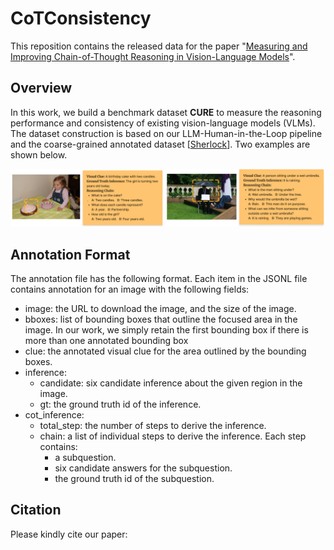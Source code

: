 # CoTConsistency

This reposition contains the released data for the paper "[Measuring and Improving Chain-of-Thought Reasoning in Vision-Language Models]()".


## Overview
In this work, we build a benchmark dataset **CURE** to measure the reasoning performance and consistency of existing vision-language models (VLMs). The dataset construction is based on our LLM-Human-in-the-Loop pipeline and the coarse-grained annotated dataset [[Sherlock](https://github.com/allenai/sherlock)]. Two examples are shown below.

![Examples included in CURE](./docs/Examples.png)


## Annotation Format
The annotation file has the following format. Each item in the JSONL file contains annotation for an image with the following fields:

- image: the URL to download the image, and the size of the image.
- bboxes: list of bounding boxes that outline the focused area in the image. In our work, we simply retain the first bounding box if there is more than one annotated bounding box
- clue: the annotated visual clue for the area outlined by the bounding boxes.
- inference:
  - candidate: six candidate inference about the given region in the image.
  - gt: the ground truth id of the inference.
- cot_inference:
  - total_step: the number of steps to derive the inference.
  - chain: a list of individual steps to derive the inference. Each step contains:
    - a subquestion.
    - six candidate answers for the subquestion.
    - the ground truth id of the subquestion.
  

## Citation
Please kindly cite our paper:

```
```
